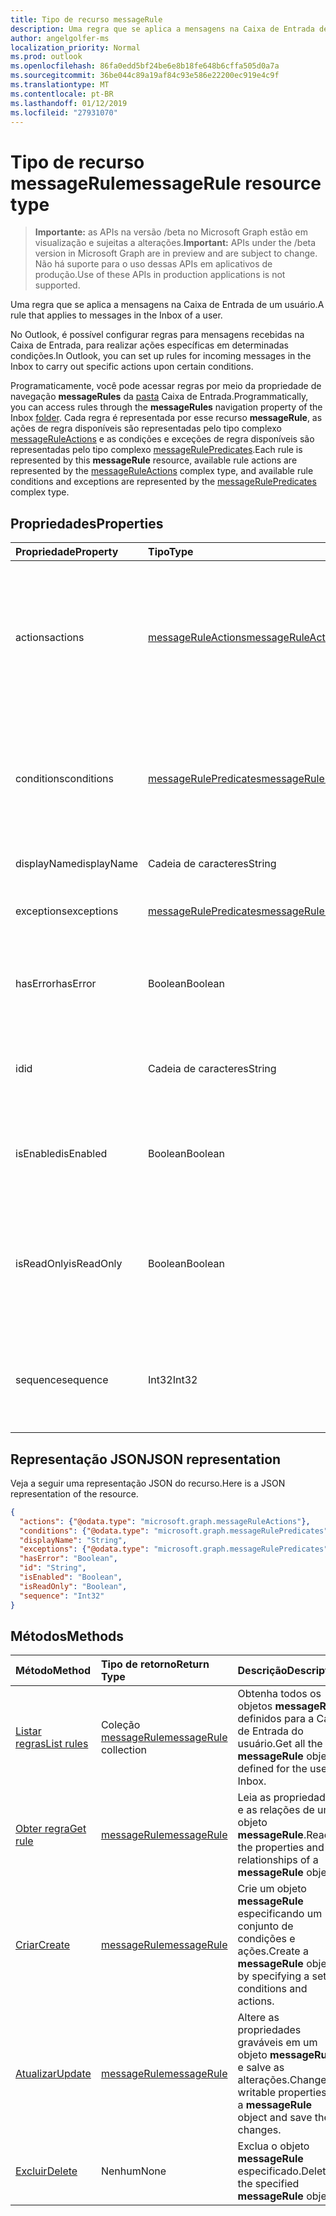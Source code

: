 ```yaml
---
title: Tipo de recurso messageRule
description: Uma regra que se aplica a mensagens na Caixa de Entrada de um usuário.
author: angelgolfer-ms
localization_priority: Normal
ms.prod: outlook
ms.openlocfilehash: 86fa0edd5bf24be6e8b18fe648b6cffa505d0a7a
ms.sourcegitcommit: 36be044c89a19af84c93e586e22200ec919e4c9f
ms.translationtype: MT
ms.contentlocale: pt-BR
ms.lasthandoff: 01/12/2019
ms.locfileid: "27931070"
---
```

# <a name="messagerule-resource-type"></a><span data-ttu-id="63579-103">Tipo de recurso messageRule</span><span class="sxs-lookup"><span data-stu-id="63579-103">messageRule resource type</span></span>

> <span data-ttu-id="63579-104">**Importante:** as APIs na versão /beta no Microsoft Graph estão em visualização e sujeitas a alterações.</span><span class="sxs-lookup"><span data-stu-id="63579-104">**Important:** APIs under the /beta version in Microsoft Graph are in preview and are subject to change.</span></span> <span data-ttu-id="63579-105">Não há suporte para o uso dessas APIs em aplicativos de produção.</span><span class="sxs-lookup"><span data-stu-id="63579-105">Use of these APIs in production applications is not supported.</span></span>

<span data-ttu-id="63579-106">Uma regra que se aplica a mensagens na Caixa de Entrada de um usuário.</span><span class="sxs-lookup"><span data-stu-id="63579-106">A rule that applies to messages in the Inbox of a user.</span></span>

<span data-ttu-id="63579-107">No Outlook, é possível configurar regras para mensagens recebidas na Caixa de Entrada, para realizar ações específicas em determinadas condições.</span><span class="sxs-lookup"><span data-stu-id="63579-107">In Outlook, you can set up rules for incoming messages in the Inbox to carry out specific actions upon certain conditions.</span></span> 

<span data-ttu-id="63579-108">Programaticamente, você pode acessar regras por meio da propriedade de navegação **messageRules** da [pasta](mailfolder.md) Caixa de Entrada.</span><span class="sxs-lookup"><span data-stu-id="63579-108">Programmatically, you can access rules through the **messageRules** navigation property of the Inbox [folder](mailfolder.md).</span></span> <span data-ttu-id="63579-109">Cada regra é representada por esse recurso **messageRule**, as ações de regra disponíveis são representadas pelo tipo complexo [messageRuleActions](messageruleactions.md) e as condições e exceções de regra disponíveis são representadas pelo tipo complexo [messageRulePredicates](messagerulepredicates.md).</span><span class="sxs-lookup"><span data-stu-id="63579-109">Each rule is represented by this **messageRule** resource, available rule actions are represented by the [messageRuleActions](messageruleactions.md) complex type, and available rule conditions and exceptions are represented by the [messageRulePredicates](messagerulepredicates.md) complex type.</span></span>


## <a name="properties"></a><span data-ttu-id="63579-110">Propriedades</span><span class="sxs-lookup"><span data-stu-id="63579-110">Properties</span></span>
| <span data-ttu-id="63579-111">Propriedade</span><span class="sxs-lookup"><span data-stu-id="63579-111">Property</span></span>     | <span data-ttu-id="63579-112">Tipo</span><span class="sxs-lookup"><span data-stu-id="63579-112">Type</span></span>   |<span data-ttu-id="63579-113">Descrição</span><span class="sxs-lookup"><span data-stu-id="63579-113">Description</span></span>|
|:---------------|:--------|:----------|
| <span data-ttu-id="63579-114">actions</span><span class="sxs-lookup"><span data-stu-id="63579-114">actions</span></span> | [<span data-ttu-id="63579-115">messageRuleActions</span><span class="sxs-lookup"><span data-stu-id="63579-115">messageRuleActions</span></span>](messageruleactions.md) | <span data-ttu-id="63579-116">Ações a serem realizadas em uma mensagem quando as condições correspondentes forem atendidas.</span><span class="sxs-lookup"><span data-stu-id="63579-116">Actions to be taken on a message when the corresponding conditions are fulfilled.</span></span> |
| <span data-ttu-id="63579-117">conditions</span><span class="sxs-lookup"><span data-stu-id="63579-117">conditions</span></span> | [<span data-ttu-id="63579-118">messageRulePredicates</span><span class="sxs-lookup"><span data-stu-id="63579-118">messageRulePredicates</span></span>](messagerulepredicates.md) | <span data-ttu-id="63579-119">Condições que, quando atendidas, acionarão as ações correspondentes dessa regra.</span><span class="sxs-lookup"><span data-stu-id="63579-119">Conditions that when fulfilled, will trigger the corresponding actions for that rule.</span></span> |
| <span data-ttu-id="63579-120">displayName</span><span class="sxs-lookup"><span data-stu-id="63579-120">displayName</span></span> | <span data-ttu-id="63579-121">Cadeia de caracteres</span><span class="sxs-lookup"><span data-stu-id="63579-121">String</span></span> | <span data-ttu-id="63579-122">O nome de exibição da regra.</span><span class="sxs-lookup"><span data-stu-id="63579-122">The display name of the rule.</span></span> |
| <span data-ttu-id="63579-123">exceptions</span><span class="sxs-lookup"><span data-stu-id="63579-123">exceptions</span></span> | [<span data-ttu-id="63579-124">messageRulePredicates</span><span class="sxs-lookup"><span data-stu-id="63579-124">messageRulePredicates</span></span>](messagerulepredicates.md) | <span data-ttu-id="63579-125">Condições de exceção para a regra.</span><span class="sxs-lookup"><span data-stu-id="63579-125">Exception conditions for the rule.</span></span> |
| <span data-ttu-id="63579-126">hasError</span><span class="sxs-lookup"><span data-stu-id="63579-126">hasError</span></span> | <span data-ttu-id="63579-127">Boolean</span><span class="sxs-lookup"><span data-stu-id="63579-127">Boolean</span></span> | <span data-ttu-id="63579-128">Indica se a regra está em uma condição de erro.</span><span class="sxs-lookup"><span data-stu-id="63579-128">Indicates whether the rule is in an error condition.</span></span> <span data-ttu-id="63579-129">Somente leitura.</span><span class="sxs-lookup"><span data-stu-id="63579-129">Read-only.</span></span> |
| <span data-ttu-id="63579-130">id</span><span class="sxs-lookup"><span data-stu-id="63579-130">id</span></span> |<span data-ttu-id="63579-131">Cadeia de caracteres</span><span class="sxs-lookup"><span data-stu-id="63579-131">String</span></span>|<span data-ttu-id="63579-132">O identificador exclusivo da regra.</span><span class="sxs-lookup"><span data-stu-id="63579-132">The unique identifier of the rule.</span></span> <span data-ttu-id="63579-133">Somente leitura.</span><span class="sxs-lookup"><span data-stu-id="63579-133">Read-only.</span></span>|
| <span data-ttu-id="63579-134">isEnabled</span><span class="sxs-lookup"><span data-stu-id="63579-134">isEnabled</span></span> | <span data-ttu-id="63579-135">Boolean</span><span class="sxs-lookup"><span data-stu-id="63579-135">Boolean</span></span> | <span data-ttu-id="63579-136">Indica se a regra está habilitada para ser aplicada a mensagens.</span><span class="sxs-lookup"><span data-stu-id="63579-136">Indicates whether the rule is enabled to be applied to messages.</span></span> |
| <span data-ttu-id="63579-137">isReadOnly</span><span class="sxs-lookup"><span data-stu-id="63579-137">isReadOnly</span></span> | <span data-ttu-id="63579-138">Boolean</span><span class="sxs-lookup"><span data-stu-id="63579-138">Boolean</span></span> | <span data-ttu-id="63579-139">Indica se a regra é somente leitura e não pode ser modificada ou excluída pelas regras da API REST.</span><span class="sxs-lookup"><span data-stu-id="63579-139">Indicates if the rule is read-only and cannot be modified or deleted by the rules REST API.</span></span> |
| <span data-ttu-id="63579-140">sequence</span><span class="sxs-lookup"><span data-stu-id="63579-140">sequence</span></span> | <span data-ttu-id="63579-141">Int32</span><span class="sxs-lookup"><span data-stu-id="63579-141">Int32</span></span> | <span data-ttu-id="63579-142">Indica a ordem em que a regra é executada, entre outras regras.</span><span class="sxs-lookup"><span data-stu-id="63579-142">Indicates the order in which the rule is executed, among other rules.</span></span> |


## <a name="json-representation"></a><span data-ttu-id="63579-143">Representação JSON</span><span class="sxs-lookup"><span data-stu-id="63579-143">JSON representation</span></span>
<span data-ttu-id="63579-144">Veja a seguir uma representação JSON do recurso.</span><span class="sxs-lookup"><span data-stu-id="63579-144">Here is a JSON representation of the resource.</span></span>

<!-- {
  "blockType": "resource",
  "optionalProperties": [
   ],
  "@odata.type": "microsoft.graph.messageRule"
}-->

```json
{
  "actions": {"@odata.type": "microsoft.graph.messageRuleActions"},
  "conditions": {"@odata.type": "microsoft.graph.messageRulePredicates"},
  "displayName": "String",
  "exceptions": {"@odata.type": "microsoft.graph.messageRulePredicates"},
  "hasError": "Boolean",
  "id": "String",
  "isEnabled": "Boolean",
  "isReadOnly": "Boolean",
  "sequence": "Int32"
}

```

## <a name="methods"></a><span data-ttu-id="63579-145">Métodos</span><span class="sxs-lookup"><span data-stu-id="63579-145">Methods</span></span>
| <span data-ttu-id="63579-146">Método</span><span class="sxs-lookup"><span data-stu-id="63579-146">Method</span></span>           | <span data-ttu-id="63579-147">Tipo de retorno</span><span class="sxs-lookup"><span data-stu-id="63579-147">Return Type</span></span>    |<span data-ttu-id="63579-148">Descrição</span><span class="sxs-lookup"><span data-stu-id="63579-148">Description</span></span>|
|:---------------|:--------|:----------|
|[<span data-ttu-id="63579-149">Listar regras</span><span class="sxs-lookup"><span data-stu-id="63579-149">List rules</span></span>](../api/mailfolder-list-messagerules.md) | <span data-ttu-id="63579-150">Coleção [messageRule](messagerule.md)</span><span class="sxs-lookup"><span data-stu-id="63579-150">[messageRule](messagerule.md) collection</span></span> |<span data-ttu-id="63579-151">Obtenha todos os objetos **messageRule** definidos para a Caixa de Entrada do usuário.</span><span class="sxs-lookup"><span data-stu-id="63579-151">Get all the **messageRule** objects defined for the user's Inbox.</span></span>|
|[<span data-ttu-id="63579-152">Obter regra</span><span class="sxs-lookup"><span data-stu-id="63579-152">Get rule</span></span>](../api/messagerule-get.md) | [<span data-ttu-id="63579-153">messageRule</span><span class="sxs-lookup"><span data-stu-id="63579-153">messageRule</span></span>](messagerule.md) |<span data-ttu-id="63579-154">Leia as propriedades e as relações de um objeto **messageRule**.</span><span class="sxs-lookup"><span data-stu-id="63579-154">Read the properties and relationships of a **messageRule** object.</span></span>|
|[<span data-ttu-id="63579-155">Criar</span><span class="sxs-lookup"><span data-stu-id="63579-155">Create</span></span>](../api/mailfolder-post-messagerules.md) | [<span data-ttu-id="63579-156">messageRule</span><span class="sxs-lookup"><span data-stu-id="63579-156">messageRule</span></span>](messagerule.md) |<span data-ttu-id="63579-157">Crie um objeto **messageRule** especificando um conjunto de condições e ações.</span><span class="sxs-lookup"><span data-stu-id="63579-157">Create a **messageRule** object by specifying a set of conditions and actions.</span></span>|
|[<span data-ttu-id="63579-158">Atualizar</span><span class="sxs-lookup"><span data-stu-id="63579-158">Update</span></span>](../api/messagerule-update.md) | [<span data-ttu-id="63579-159">messageRule</span><span class="sxs-lookup"><span data-stu-id="63579-159">messageRule</span></span>](messagerule.md) |<span data-ttu-id="63579-160">Altere as propriedades graváveis em um objeto **messageRule** e salve as alterações.</span><span class="sxs-lookup"><span data-stu-id="63579-160">Change writable properties on a **messageRule** object and save the changes.</span></span> |
|[<span data-ttu-id="63579-161">Excluir</span><span class="sxs-lookup"><span data-stu-id="63579-161">Delete</span></span>](../api/messagerule-delete.md) | <span data-ttu-id="63579-162">Nenhum</span><span class="sxs-lookup"><span data-stu-id="63579-162">None</span></span> |<span data-ttu-id="63579-163">Exclua o objeto **messageRule** especificado.</span><span class="sxs-lookup"><span data-stu-id="63579-163">Delete the specified **messageRule** object.</span></span> |

<!-- uuid: 8fcb5dbc-d5aa-4681-8e31-b001d5168d79
2015-10-25 14:57:30 UTC -->
<!-- {
  "type": "#page.annotation",
  "description": "messageRule resource",
  "keywords": "",
  "section": "documentation",
  "tocPath": ""
}-->
